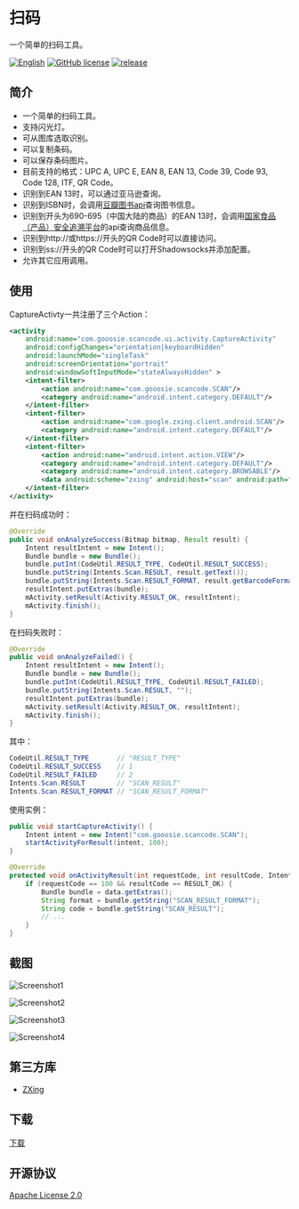 # 扫码

一个简单的扫码工具。

[![English](https://img.shields.io/badge/readme-%E4%B8%AD%E6%96%87%E7%89%88-brightgreen.svg?style=flat-square)](/README_EN.md) [![GitHub license](https://img.shields.io/badge/license-Apache%202-blue.svg?style=flat-square)](/LICENSE) [![release](https://img.shields.io/github/release/gooosie/ScanCode.svg?style=flat-square)](https://github.com/gooosie/ScanCode/releases)

## 简介

- 一个简单的扫码工具。
- 支持闪光灯。
- 可从图库选取识别。
- 可以复制条码。
- 可以保存条码图片。
- 目前支持的格式：UPC A, UPC E, EAN 8, EAN 13, Code 39, Code 93, Code 128, ITF, QR Code。
- 识别到EAN 13时，可以通过亚马逊查询。
- 识别到ISBN时，会调用[豆瓣图书api](https://developers.douban.com/wiki/?title=book_v2#get_isbn_book)查询图书信息。
- 识别到开头为690-695（中国大陆的商品）的EAN 13时，会调用[国家食品（产品）安全追溯平台](http://www.chinatrace.org/)的api查询商品信息。
- 识别到http://或https://开头的QR Code时可以直接访问。
- 识别到ss://开头的QR Code时可以打开Shadowsocks并添加配置。
- 允许其它应用调用。

## 使用

CaptureActivty一共注册了三个Action：

```xml
<activity
    android:name="com.gooosie.scancode.ui.activity.CaptureActivity"
    android:configChanges="orientation|keyboardHidden"
    android:launchMode="singleTask"
    android:screenOrientation="portrait"
    android:windowSoftInputMode="stateAlwaysHidden" >
    <intent-filter>
        <action android:name="com.gooosie.scancode.SCAN"/>
        <category android:name="android.intent.category.DEFAULT"/>
    </intent-filter>
    <intent-filter>
        <action android:name="com.google.zxing.client.android.SCAN"/>
        <category android:name="android.intent.category.DEFAULT"/>
    </intent-filter>
    <intent-filter>
        <action android:name="android.intent.action.VIEW"/>
        <category android:name="android.intent.category.DEFAULT"/>
        <category android:name="android.intent.category.BROWSABLE"/>
        <data android:scheme="zxing" android:host="scan" android:path="/"/>
    </intent-filter>
</activity>
```

并在扫码成功时：

```java
@Override
public void onAnalyzeSuccess(Bitmap bitmap, Result result) {
    Intent resultIntent = new Intent();
    Bundle bundle = new Bundle();
    bundle.putInt(CodeUtil.RESULT_TYPE, CodeUtil.RESULT_SUCCESS);
    bundle.putString(Intents.Scan.RESULT, result.getText());
    bundle.putString(Intents.Scan.RESULT_FORMAT, result.getBarcodeFormat().name());
    resultIntent.putExtras(bundle);
    mActivity.setResult(Activity.RESULT_OK, resultIntent);
    mActivity.finish();
}
```

在扫码失败时：

```java
@Override
public void onAnalyzeFailed() {
    Intent resultIntent = new Intent();
    Bundle bundle = new Bundle();
    bundle.putInt(CodeUtil.RESULT_TYPE, CodeUtil.RESULT_FAILED);
    bundle.putString(Intents.Scan.RESULT, "");
    resultIntent.putExtras(bundle);
    mActivity.setResult(Activity.RESULT_OK, resultIntent);
    mActivity.finish();
}
```

其中：

```java
CodeUtil.RESULT_TYPE       // "RESULT_TYPE"
CodeUtil.RESULT_SUCCESS    // 1
CodeUtil.RESULT_FAILED     // 2
Intents.Scan.RESULT        // "SCAN_RESULT"
Intents.Scan.RESULT_FORMAT // "SCAN_RESULT_FORMAT"
```

使用实例：

```java
public void startCaptureActivity() {
    Intent intent = new Intent("com.gooosie.scancode.SCAN");
    startActivityForResult(intent, 100);
}

@Override
protected void onActivityResult(int requestCode, int resultCode, Intent data) {
    if (requestCode == 100 && resultCode == RESULT_OK) {
        Bundle bundle = data.getExtras();
        String format = bundle.getString("SCAN_RESULT_FORMAT");
        String code = bundle.getString("SCAN_RESULT");   
        // ...
    }
}
```

## 截图

![Screenshot1](/docs/screenshot_1.png)

![Screenshot2](/docs/Screenshot_2.png)

![Screenshot3](/docs/screenshot_3.png)

![Screenshot4](/docs/screenshot_4.png)

## 第三方库

- [ZXing](https://github.com/zxing/zxing)

## 下载

[下载](https://github.com/gooosie/ScanCode/releases)

## 开源协议

[Apache License 2.0](/LICENSE)